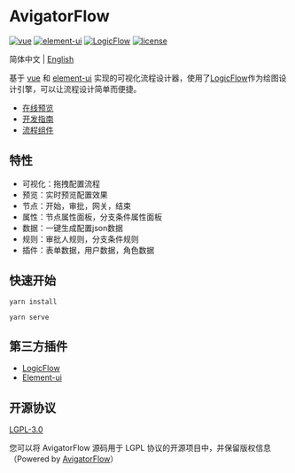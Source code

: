 # AvigatorFlow

<p>
  <a href="https://github.com/vuejs/vue">
    <img src="https://img.shields.io/badge/vue-2.6.11-brightgreen.svg" alt="vue"></a>
  <a href="https://github.com/ElemeFE/element">
    <img src="https://img.shields.io/badge/element--ui-2.15.1-brightgreen.svg" alt="element-ui"></a>
  <a href="https://github.com/didi/LogicFlow">
    <img src="https://img.shields.io/badge/LogicFlow-0.3.0-brightgreen.svg" alt="LogicFlow"></a>    
  <a href="https://gitee.com/gavinhome/Avigatorflow/blob/master/LICENSE">
    <img src="https://img.shields.io/github/license/gavinhome/AvigatorFlow" alt="license"></a>
</p>


简体中文 | [English](./README.en.md)

基于 [vue](https://github.com/vuejs/vue) 和 [element-ui](https://github.com/ElemeFE/element) 实现的可视化流程设计器，使用了[LogicFlow](https://github.com/didi/LogicFlow)作为绘图设计引擎，可以让流程设计简单而便捷。


* [在线预览](http://)
* [开发指南](/docs/guide.zh-CN.md)
* [流程组件](/docs/component.zh-CN.md)

## 特性

* 可视化：拖拽配置流程
* 预览：实时预览配置效果
* 节点：开始，审批，网关，结束
* 属性：节点属性面板，分支条件属性面板
* 数据：一键生成配置json数据
* 规则：审批人规则，分支条件规则
* 插件：表单数据，用户数据，角色数据

## 快速开始
```shell
yarn install
```
```shell
yarn serve
```

## 第三方插件

* [LogicFlow](https://github.com/didi/LogicFlow)
* [Element-ui](https://github.com/ElemeFE/element)


## 开源协议

[LGPL-3.0](https://opensource.org/licenses/LGPL-3.0)

您可以将 AvigatorFlow 源码用于 LGPL 协议的开源项目中，并保留版权信息（Powered by <a target="_blank" href="https://gitee.com/gavinhome/Avigatorflow">AvigatorFlow</a>）
